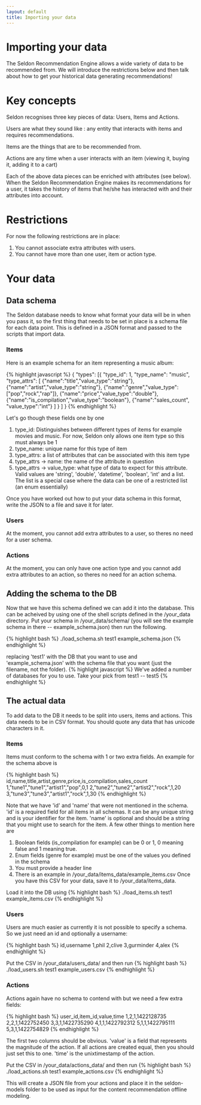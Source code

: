 ```yaml
---
layout: default
title: Importing your data
---
```


# Importing your data

The Seldon Recommendation Engine allows a wide variety of data to be recommended from. We will introduce the restrictions below and then talk about how to get your historical data generating recommendations!

# Key concepts

Seldon recognises three key pieces of data: Users, Items and Actions.

Users are what they sound like : any entity that interacts with items and requires recommendations.

Items are the things that are to be recommended from.

Actions are any time when a user interacts with an item (viewing it, buying it, adding it to a cart)

Each of the above data pieces can be enriched with attributes (see below). When the Seldon Recommendation Engine makes its recommendations for a user, it takes the history of items that he/she has interacted with and their attributes into account.

# Restrictions

For now the following restrictions are in place:

 1. You cannot associate extra attributes with users.
 2. You cannot have more than one user, item or action type.

# Your data

## Data schema

The Seldon database needs to know what format your data will be in when you pass it, so the first thing that needs to be set in place is a schema file for each data point. This is defined in a JSON format and passed to the scripts that import data.

### Items

Here is an example schema for an item representing a music album:

{% highlight javascript %}
	{
    "types": [{
            "type_id": 1,
            "type_name": "music",
            "type_attrs": [
                {"name":"title","value_type":"string"},
                {"name":"artist","value_type":"string"},
                {"name":"genre","value_type":["pop","rock","rap"]},
                {"name":"price","value_type":"double"},
                {"name":"is_compilation","value_type":"boolean"},
                {"name":"sales_count", "value_type":"int"}
                ]
            }
            ]
	}
{% endhighlight %}

Let's go though these fields one by one

 1. type_id: Distinguishes between different types of items for example movies and music. For now, Seldon only allows one item type so this must always be 1
 1. type_name: unique name for this type of item
 1. type_attrs: a list of attributes that can be associated with this item type
 1. type_attrs -> name: the name of the attribute in question
 1. type_attrs -> value_type: what type of data to expect for this attribute. Valid values are 'string', 'double', 'datetime', 'boolean', 'int' and a list. The list is a special case where the data can be one of a restricted list (an enum essentially)

 Once you have worked out how to put your data schema in this format, write the JSON to a file and save it for later.

### Users

 At the moment, you cannot add extra attributes to a user, so theres no need for a user schema.

### Actions

 At the moment, you can only have one action type and you cannot add extra attributes to an action, so theres no need for an action schema.

## Adding the schema to the DB

Now that we have this schema defined we can add it into the database. This can be acheived by using one of the shell scripts defined in the /your_data directory. Put your schema in /your_data/schema/ (you will see the example schema in there -- example_schema.json) then run the following.

{% highlight bash %}
    ./load_schema.sh test1 example_schema.json
{% endhighlight %}

replacing 'test1' with the DB that you want to use and 'example_schema.json' with the schema file that you want (just the filename, not the folder).
{% highlight javascript %}
    We've added a number of databases for you to use. Take your pick from test1 -- test5
{% endhighlight %}

## The actual data

To add data to the DB it needs to be split into users, items and actions. This data needs to be in CSV format. You should quote any data that has unicode characters in it.

### Items

Items must conform to the schema with 1 or two extra fields. An example for the schema above is

{% highlight bash %}
id,name,title,artist,genre,price,is_compilation,sales_count
1,"tune1","tune1","artist1","pop",0,1
2,"tune2","tune2","artist2","rock",1,20
3,"tune3","tune3","artist1","rock",1,30
{% endhighlight %}

Note that we have 'id' and 'name' that were not mentioned in the schema. 'id' is a required field for all items in all schemas. It can be any unique string and is your identifier for the item. 'name' is optional and should be a string that you might use to search for the item. A few other things to mention here are

 1. Boolean fields (is_compilation for example) can be 0 or 1, 0 meaning false and 1 meaning true.
 1. Enum fields (genre for example) must be one of the values you defined in the schema
 1. You must provide a header line
 1. There is an example in /your_data/items_data/example_items.csv
Once you have this CSV for your data, save it to /your_data/items_data.

Load it into the DB using
{% highlight bash %}
    ./load_items.sh test1 example_items.csv
{% endhighlight %}

### Users

Users are much easier as currently it is not possible to specify a schema. So we just need an id and optionally a username:

{% highlight bash %}
id,username
1,phil
2,clive
3,gurminder
4,alex
{% endhighlight %}

Put the CSV in /your_data/users_data/ and then run
{% highlight bash %}
    ./load_users.sh test1 example_users.csv
{% endhighlight %}

### Actions

Actions again have no schema to contend with but we need a few extra fields:

{% highlight bash %}
user_id,item_id,value,time
1,2,1,1422128735
2,2,1,1422752450
3,3,1,1422735290
4,1,1,1422792312
5,1,1,1422795111
5,3,1,1422754829
{% endhighlight %}

The first two columns should be obvious. 'value' is a field that represents the magnitude of the action. If all actions are created equal, then you should just set this to one. 'time' is the unixtimestamp of the action.

Put the CSV in /your_data/actions_data/ and then run
{% highlight bash %}
	./load_actions.sh test1 example_actions.csv
{% endhighlight %}

This will create a JSON file from your actions and place it in the seldon-models folder to be used as input for the content recommendation offline modeling.


